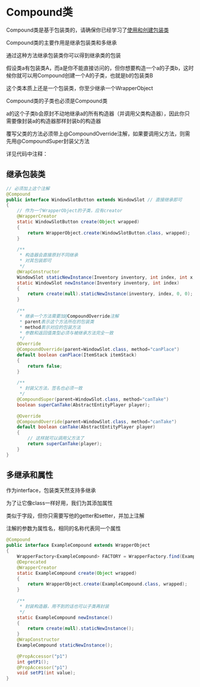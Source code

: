 # Compound类

Compound类是基于包装类的，请确保你已经学习了[使用和创建包装类](wrapper.md)

Compound类的主要作用是继承包装类和多继承

通过这种方法继承包装类你可以得到继承类的包装

假设类a有包装类A，而a是你不能直接访问的，但你想要构造一个a的子类b，这时候你就可以用Compound创建一个A的子类，也就是b的包装类B

这个类本质上还是一个包装类，你至少继承一个WrapperObject

Compound类的子类也必须是Compound类

a的这个子类b会原封不动地继承a的所有构造器（并调用父类构造器），因此你只需要像封装a的构造器那样封装b的构造器

覆写父类的方法必须带上@CompoundOverride注解，如果要调用父方法，则需先用@CompoundSuper封装父方法

详见代码中注释：

## 继承包装类

```java
// 必须加上这个注解
@Compound
public interface WindowSlotButton extends WindowSlot // 直接继承即可
{
    // 作为一个WrapperObject的子类，应有creator
    @WrapperCreator
    static WindowSlotButton create(Object wrapped)
    {
        return WrapperObject.create(WindowSlotButton.class, wrapped);
    }
    
    /**
     * 构造器会直接原封不同继承
     * 对其包装即可
     */
    @WrapConstructor
    WindowSlot staticNewInstance(Inventory inventory, int index, int x, int y);
    static WindowSlot newInstance(Inventory inventory, int index)
    {
        return create(null).staticNewInstance(inventory, index, 0, 0);
    }
    
    /**
     * 继承一个方法需要加@CompoundOverride注解
     * parent表示这个方法所在的包装类
     * method表示对应的包装方法
     * 参数和返回值类型必须与被继承方法完全一致
     */
    @Override
    @CompoundOverride(parent=WindowSlot.class, method="canPlace")
    default boolean canPlace(ItemStack itemStack)
    {
        return false;
    }
    
    /**
     * 封装父方法，签名也必须一致
     */
    @CompoundSuper(parent=WindowSlot.class, method="canTake")
    boolean superCanTake(AbstractEntityPlayer player);
    
    @Override
    @CompoundOverride(parent=WindowSlot.class, method="canTake")
    default boolean canTake(AbstractEntityPlayer player)
    {
        // 这样就可以调用父方法了
        return superCanTake(player);
    }
}
```

## 多继承和属性

作为interface，包装类天然支持多继承

为了让它像class一样好用，我们为其添加属性

类似于字段，但你只需要写他的getter和setter，并加上注解

注解的参数为属性名，相同的名称代表同一个属性

```java
@Compound
public interface ExampleCompound extends WrapperObject
{
    WrapperFactory<ExampleCompound> FACTORY = WrapperFactory.find(ExampleCompound.class);
    @Deprecated
    @WrapperCreator
    static ExampleCompound create(Object wrapped)
    {
        return WrapperObject.create(ExampleCompound.class, wrapped);
    }
    
    /**
     * 封装构造器，用不到的话也可以子类再封装
     */
    static ExampleCompound newInstance()
    {
        return create(null).staticNewInstance();
    }
    @WrapConstructor
    ExampleCompound staticNewInstance();
    
    @PropAccessor("p1")
    int getP1();
    @PropAccessor("p1")
    void setP1(int value);
}
```
